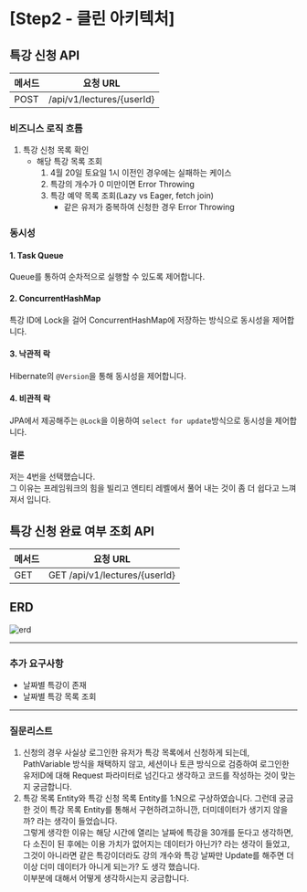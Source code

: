# [Step2 - 클린 아키텍처]
## 특강 신청 API
| 메서드  | 요청 URL                    |
|------|---------------------------|
| POST | /api/v1/lectures/{userId} |

### 비즈니스 로직 흐름
1. 특강 신청 목록 확인
   - 해당 특강 목록 조회
      1. 4월 20일 토요일 1시 이전인 경우에는 실패하는 케이스
      2. 특강의 개수가 0 미만이면 Error Throwing
      3. 특강 예약 목록 조회(Lazy vs Eager, fetch join)
         - 같은 유저가 중복하여 신청한 경우 Error Throwing

### 동시성
#### 1. Task Queue
Queue를 통하여 순차적으로 실행할 수 있도록 제어합니다.
#### 2. ConcurrentHashMap
특강 ID에 Lock을 걸어 ConcurrentHashMap에 저장하는 방식으로 동시성을 제어합니다.
#### 3. 낙관적 락
Hibernate의 ```@Version```을 통해 동시성을 제어합니다.
#### 4. 비관적 락
JPA에서 제공해주는 ```@Lock```을 이용하여 ```select for update```방식으로 동시성을 제어합니다.
#### 결론
저는 4번을 선택했습니다.   
그 이유는 프레임워크의 힘을 빌리고 엔티티 레벨에서 풀어 내는 것이 좀 더 쉽다고 느껴져서 입니다.

## 특강 신청 완료 여부 조회 API
| 메서드  | 요청 URL                        |
|------|-------------------------------|
| GET | GET /api/v1/lectures/{userId} |



## ERD
![erd](https://github.com/shihaim/hhplus/step2/특강_ERD.png)

---
### 추가 요구사항
- 날짜별 특강이 존재
- 날짜별 특강 목록 조회

---
### 질문리스트
1. 신청의 경우 사실상 로그인한 유저가 특강 목록에서 신청하게 되는데,
   PathVariable 방식을 채택하지 않고, 세션이나 토큰 방식으로 검증하여
   로그인한 유저ID에 대해 Request 파라미터로 넘긴다고 생각하고
   코드를 작성하는 것이 맞는지 궁금합니다.
2. 특강 목록 Entity와 특강 신청 목록 Entity를 1:N으로 구상하였습니다.
   그런데 궁금한 것이 특강 목록 Entity를 통해서 구현하려고하니깐, 더미데이터가 생기지 않을까?
   라는 생각이 들었습니다.   
   그렇게 생각한 이유는 해당 시간에 열리는 날짜에 특강을 30개를 둔다고 생각하면, 
   다 소진이 된 후에는 이용 가치가 없어지는 데이터가 아닌가? 라는 생각이 들었고, 그것이 아니라면
   같은 특강이더라도 강의 개수와 특강 날짜만 Update를 해주면 더이상 더미 데이터가 아니게 되는가?
   도 생각 했습니다.   
   이부분에 대해서 어떻게 생각하시는지 궁금합니다.